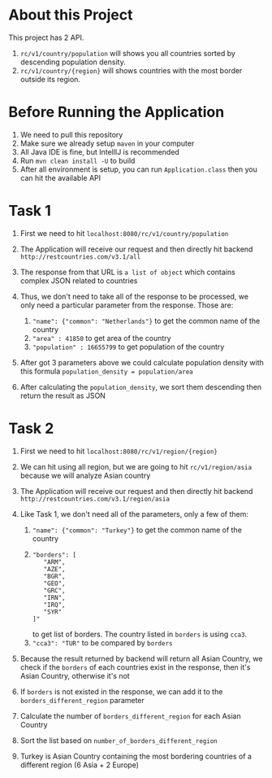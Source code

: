 # About this Project
This project has 2 API.
1. `rc/v1/country/population` will shows you all countries sorted by descending population density.
2. `rc/v1/country/{region}` will shows countries with the most border outside its region.

# Before Running the Application
1. We need to pull this repository
2. Make sure we already setup `maven` in your computer
3. All Java IDE is fine, but IntellIJ is recommended
4. Run `mvn clean install -U` to build
5. After all environment is setup, you can run `Application.class` then you can hit the available API

# Task 1
1. First we need to hit `localhost:8080/rc/v1/country/population`
2. The Application will receive our request and then directly hit backend `http://restcountries.com/v3.1/all`
3. The response from that URL is `a list of object` which contains complex JSON related to countries
4. Thus, we don't need to take all of the response to be processed, we only need a particular parameter from the response. Those are:
    
   1. `"name": {"common": "Netherlands"}` to get the common name of the country
   2. `"area" : 41850` to get area of the country
   3. `"population" : 16655799` to get population of the country
5. After got 3 parameters above we could calculate population density with this formula `population_density = population/area`
6. After calculating the `population_density`, we sort them descending then return the result as JSON
    

# Task 2
1. First we need to hit `localhost:8080/rc/v1/region/{region}`
2. We can hit using all region, but we are going to hit `rc/v1/region/asia` because we will analyze Asian country
3. The Application will receive our request and then directly hit backend `http://restcountries.com/v3.1/region/asia`
4. Like Task 1, we don't need all of the parameters, only a few of them:

   1. `"name": {"common": "Turkey"}` to get the common name of the country
   2. ```
      "borders": [
         "ARM",
         "AZE",
         "BGR",
         "GEO",
         "GRC",
         "IRN",
         "IRQ",
         "SYR"
      ]"
      ```
      to get list of borders. The country listed in `borders` is using `cca3`.
   3. `"cca3": "TUR"` to be compared by `borders`
5. Because the result returned by backend will return all Asian Country, we check if the `borders` of each countries exist in the response, then it's Asian Country, otherwise it's not
6. If `borders` is not existed in the response, we can add it to the `borders_different_region` parameter
7. Calculate the number of `borders_different_region` for each Asian Country
8. Sort the list based on `number_of_borders_different_region`
9. Turkey is Asian Country containing the most bordering countries of a different region (6 Asia + 2 Europe)